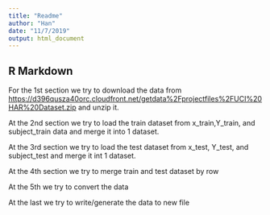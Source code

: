 ```yaml
---
title: "Readme"
author: "Han"
date: "11/7/2019"
output: html_document
---
```




## R Markdown

For the 1st section we try to download the data from https://d396qusza40orc.cloudfront.net/getdata%2Fprojectfiles%2FUCI%20HAR%20Dataset.zip and unzip it.

At the 2nd section we try to load the train dataset from x_train,Y_train, and subject_train data and merge it into 1 dataset.

At the 3rd section we try to load the test dataset from x_test, Y_test, and subject_test and merge it int 1 dataset.

At the 4th section we try to merge train and test dataset by row

At the 5th we try to convert the data 

At the last we try to write/generate the data to new file 

